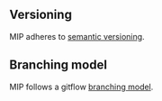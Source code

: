 ## Versioning
MIP adheres to [semantic versioning](https://semver.org/).

## Branching model
MIP follows a gitflow [branching model](http://www.clinicalgenomics.se/development/dev/gitflow/).
